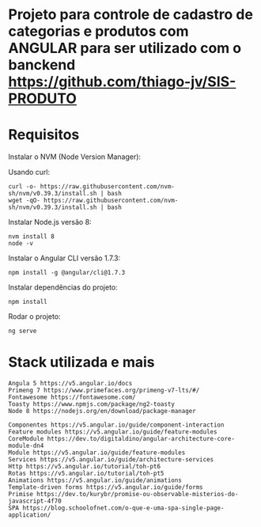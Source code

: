 # Projeto para controle de cadastro de categorias e produtos com ANGULAR para ser utilizado com o banckend https://github.com/thiago-jv/SIS-PRODUTO

# Requisitos
Instalar o NVM (Node Version Manager):

Usando curl:
```
curl -o- https://raw.githubusercontent.com/nvm-sh/nvm/v0.39.3/install.sh | bash
wget -qO- https://raw.githubusercontent.com/nvm-sh/nvm/v0.39.3/install.sh | bash
```

Instalar Node.js versão 8:
```
nvm install 8
node -v
```

Instalar o Angular CLI versão 1.7.3:
```
npm install -g @angular/cli@1.7.3
```
Instalar dependências do projeto:
```
npm install
```

Rodar o projeto:
```
ng serve
```

# Stack utilizada e mais

```
Angula 5 https://v5.angular.io/docs 
Primeng 7 https://www.primefaces.org/primeng-v7-lts/#/
Fontawesome https://fontawesome.com/
Toasty https://www.npmjs.com/package/ng2-toasty
Node 8 https://nodejs.org/en/download/package-manager

Componentes https://v5.angular.io/guide/component-interaction
Feature modules https://v5.angular.io/guide/feature-modules
CoreModule https://dev.to/digitaldino/angular-architecture-core-module-dn4
Module https://v5.angular.io/guide/feature-modules
Services https://v5.angular.io/guide/architecture-services
Http https://v5.angular.io/tutorial/toh-pt6
Rotas https://v5.angular.io/tutorial/toh-pt5
Animations https://v5.angular.io/guide/animations
Template-driven forms https://v5.angular.io/guide/forms
Primise https://dev.to/kurybr/promise-ou-observable-misterios-do-javascript-4f70
SPA https://blog.schoolofnet.com/o-que-e-uma-spa-single-page-application/
```

